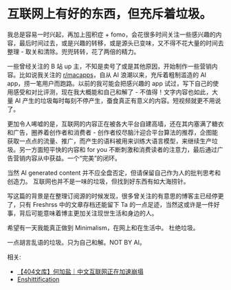 # 互联网上有好的东西，但充斥着垃圾。

我总是容易一时兴起，再加上囤积症 + fomo，会花很多时间关注一些感兴趣的内容，最后时间过去，或是兴趣的转移，或是源头已变味，又不得不花大量的时间去整理 - 取关和清除。兜兜转转，花了两倍的精力。

一些曾经关注的 B 站 up 主，不知是卖号了或是其他原因，开始制作一些营销内容。比如说我关注的 [r/macapps](https://reddit.com/r/macapps)，自从 AI 浪潮以来，充斥着粗制滥造的 AI app，捞一笔用户而跑路。以前的我可能会把感兴趣的 app 试过，写下自己的使用感受和对比评测，现在我大概能和自己和解了 - 不值得！文字内容也如此，大量 AI 产生的垃圾每时每刻不停产生，蚕食真正有意义的内容。短视频就更不用说了。

更加令人唏嘘的是，互联网的内容正在被各大平台自建高墙，还在其内塞满了糖衣和广告，圈养着创作者和消费者 - 创作者绞尽脑汁迎合平台算法的推荐，企图能获取一点点的流量、推广，而产生的语料被用来训练大语言模型，来继续生产垃圾。另一方面短平快的内容和 for you 不断刺激和消费读者的注意力，最后通过广告营销内容从中获益。一个“完美”的闭环。

当然 AI generated content 并不应全盘否定，但请保留自己作为人的批判思考和创造力。
互联网也并不是一味的垃圾，但找到好东西有如大海捞针。

写这篇的背景是在整理订阅源的时候发现，很多曾关注的有意思的博客主已经停更了，只有 Freshrss 中的文章存档还能留下 Ta 的一点足迹，当然这或许是一件好事，背后可能意味着博主更加关注现世生活和身边的人。

希望有一天我能真正做到 Minimalism，在网上和在生活中。
杜绝垃圾。

一点胡言乱语的垃圾。只为自己和解。NOT BY AI。

相关:
- [【404文库】何加盐｜中文互联网正在加速崩塌](https://chinadigitaltimes.net/chinese/708143.html)
- [Enshittification](https://en.wikipedia.org/wiki/Enshittification)
